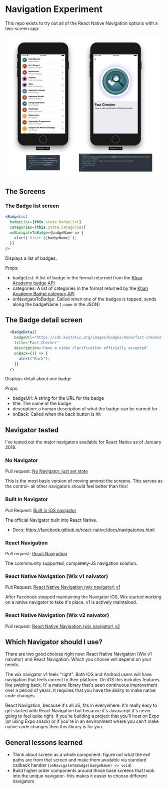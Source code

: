 # Navigation Experiment

This repo exists to try out all of the React Native Navigation options with a two-screen app:

![App Preview](https://github.com/nixterrimus/navToy/raw/master/preview.png)

## The Screens

### The Badge list screen

```jsx
<BadgeList
  badgeList={this.state.badgeList}
  categories={this.state.categories}
  onNavigateToBadge={badgeName => {
    alert(`Visit ${badgeName}`);
  }}
/>
```

Displays a list of badges.

Props:
- badgeList: A list of badge in the format returned from the [Khan Academy badge API](http://api.khanacademy.org/api/v1/badges)
- categories: A list of categories in the format returned by the [Khan Academy Badge category API](http://api.khanacademy.org/api/v1/badges/categories)
- onNavigateToBadge: Called when one of the badges is tapped, sends along the badgeName (`.name` in the JSON)

## The Badge detail screen

```jsx
  <BadgeDetail
    badgeUrl="https://cdn.kastatic.org/images/badges/moon/fact-checker-512x512.png"
    title="Fact Checker"
    description="Have a video clarification officially accepted"
    onBack={() => {
      alert("Back");
    }}
  />
```

Displays detail about one badge

Props:
- badgeUrl: A string for the URL for the badge
- title: The name of the badge
- description: a human description of what the badge can be earned for
- onBack: Called when the back button is hit

## Navigator tested

I've tested out the major navigators available for React Native as of January 2018.

### No Navigator

Pull request: [No Navigator, just set state](https://github.com/nixterrimus/navToy/pull/1)

This is the most basic version of moving amonst the screens.  This serves as the control- all other navigators should feel better than this!

### Built in Navigator 

Pull Request: [Built in iOS navigator](https://github.com/nixterrimus/navToy/pull/3)

The official Navigator built into React Native.

- Docs: https://facebook.github.io/react-native/docs/navigatorios.html


### React Navigation

Pull request: [React Navigation](https://github.com/nixterrimus/navToy/pull/2)

The commmunity supported, completely-JS navigation solution.

### React Native Navigation (Wix v1 naivator)

Pull Request:  [React Native Navigation (wix navigator) v1](https://github.com/nixterrimus/navToy/pull/4)

After Facebook stopped maintaining the Navigator iOS, Wix started working on a native navigator to take it's place.  v1 is actively maintained.

### React Native Navigation (Wix v2 naivator)
Pull request: [React Native Navigation (wix navigator) v2](https://github.com/nixterrimus/navToy/pull/5)


## Which Navigator should I use?

There are two good choices right now: React Native Navigation (Wix v1 naivator) and React Navigation.  Which you choose will depend on your needs.

The wix navigator v1 feels "right".  Both iOS and Android users will have navigation that feels correct to their platform.  On iOS this includes features like swiping back.  It' a mature library that's seen continuous improvement over a period of years.  It requires that you have the ability to make native code changes

React Navigation, because it's all JS, fits in everywhere.  It's really easy to get started with React Navigation but because it's Javascript it's never going to feel quite right.  If you're building a project that you'll host on Expo (or using Expo snack) or if you're in an environment where you can't make native code changes then this library is for you.

## General lessons learned

- Think about screen as a whole component: figure out what the exit paths are from that screen and make them available via standard callback handler (`onNavigateToBadge(badgeName) => void`)
- Build higher order components around those base screens that hook into the unique navigator- this makes it easier to choose different navigators
